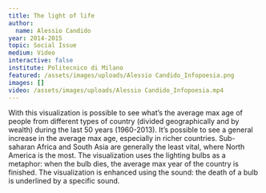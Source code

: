 ```yaml
---
title: The light of life
author:
  name: Alessio Candido
year: 2014-2015
topic: Social Issue
medium: Video
interactive: false
institute: Politecnico di Milano
featured: /assets/images/uploads/Alessio Candido_Infopoesia.png
images: []
video: /assets/images/uploads/Alessio Candido_Infopoesia.mp4
---
```

With this visualization is possible to see what’s the average max age of people from different types of country (divided geographically and by wealth) during the last 50 years (1960-2013). It’s possible to see a general increase in the average max age, especially in richer countries. Sub-saharan Africa and South Asia are generally the least vital, where North America is the most. The visualization uses the lighting bulbs as a metaphor: when the bulb dies, the average max year of the country is finished. The visualization is enhanced using the sound: the death of a bulb is underlined by a specific sound.
